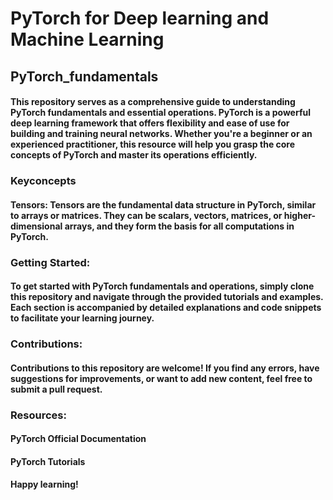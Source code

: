 # PyTorch for Deep learning and Machine Learning

## PyTorch_fundamentals
#### This repository serves as a comprehensive guide to understanding PyTorch fundamentals and essential operations. PyTorch is a powerful deep learning framework that offers flexibility and ease of use for building and training neural networks. Whether you're a beginner or an experienced practitioner, this resource will help you grasp the core concepts of PyTorch and master its operations efficiently.

### Keyconcepts
#### Tensors: Tensors are the fundamental data structure in PyTorch, similar to arrays or matrices. They can be scalars, vectors, matrices, or higher-dimensional arrays, and they form the basis for all computations in PyTorch.

### Getting Started:
#### To get started with PyTorch fundamentals and operations, simply clone this repository and navigate through the provided tutorials and examples. Each section is accompanied by detailed explanations and code snippets to facilitate your learning journey.

### Contributions:
#### Contributions to this repository are welcome! If you find any errors, have suggestions for improvements, or want to add new content, feel free to submit a pull request.

### Resources:
#### PyTorch Official Documentation 
#### PyTorch Tutorials

#### Happy learning!
